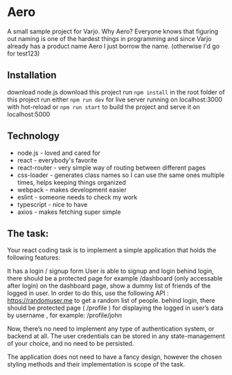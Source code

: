 # Aero
A small sample project for Varjo.
Why Aero? Everyone knows that figuring out naming is one of the hardest things in programming and since Varjo already has a product name Aero I just borrow the name. (otherwise I'd go for test123)

## Installation
download node.js
download this project
run `npm install` in the root folder of this project
run either `npm run dev` for live server running on localhost:3000 with hot-reload or `npm run start` to build the project and serve it on localhost:5000

## Technology
- node.js - loved and cared for
- react - everybody's favorite
- react-router - very simple way of routing between different pages 
- css-loader - generates class names so I can use the same ones multiple times, helps keeping things organized
- webpack - makes development easier
- eslint - someone needs to check my work
- typescript - nice to have
- axios - makes fetching super simple

## The task:

Your react coding task is to implement a simple application that holds the following
features:

It has a login / signup form
User is able to signup and login
behind login, there should be a protected page for example /dashboard (only
accessable after login)
on the dashboard page, show a dummy list of friends of the logged in user.
In order to do this, use the following API : https://randomuser.me to get a
random list of people.
behind login, there should be protected page ( /profile ) for displaying the
logged in user’s data by username , for example: /profile/john

Now, there’s no need to implement any type of authentication system, or backend at
all. The user credentials can be stored in any state-management of your choice, and
no need to be persisted.

The application does not need to have a fancy design, however the chosen styling
methods and their implementation is scope of the task.